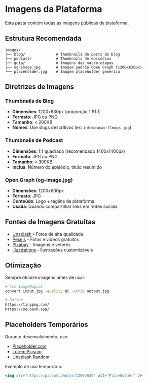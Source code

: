 # Imagens da Plataforma

Esta pasta contém todas as imagens públicas da plataforma.

## Estrutura Recomendada

```
images/
├── blog/              # Thumbnails de posts do blog
├── podcast/           # Thumbnails de episódios
├── guia/              # Imagens das macro-etapas
├── og-image.jpg       # Imagem padrão Open Graph (1200x630px)
└── placeholder.jpg    # Imagem placeholder genérica
```

## Diretrizes de Imagens

### Thumbnails de Blog

- **Dimensões**: 1200x630px (proporção 1.91:1)
- **Formato**: JPG ou PNG
- **Tamanho**: < 200KB
- **Nomes**: Use slugs descritivos (ex: `introducao-llmops.jpg`)

### Thumbnails de Podcast

- **Dimensões**: 1:1 quadrado (recomendado 1400x1400px)
- **Formato**: JPG ou PNG
- **Tamanho**: < 300KB
- **Inclua**: Número do episódio, título resumido

### Open Graph (og-image.jpg)

- **Dimensões**: 1200x630px
- **Formato**: JPG
- **Conteúdo**: Logo + tagline da plataforma
- **Usada**: Quando compartilhar links em redes sociais

## Fontes de Imagens Gratuitas

- [Unsplash](https://unsplash.com/) - Fotos de alta qualidade
- [Pexels](https://www.pexels.com/) - Fotos e vídeos gratuitos
- [Pixabay](https://pixabay.com/) - Imagens e vetores
- [Illustrations](https://undraw.co/) - Ilustrações customizáveis

## Otimização

Sempre otimize imagens antes de usar:

```bash
# Com ImageMagick
convert input.jpg -quality 85 -strip output.jpg

# Online
https://tinypng.com/
https://squoosh.app/
```

## Placeholders Temporários

Durante desenvolvimento, use:
- [Placeholder.com](https://placeholder.com/1200x630)
- [Lorem Picsum](https://picsum.photos/1200/630)
- [Unsplash Random](https://source.unsplash.com/1200x630/?tech)

Exemplo de uso temporário:
```jsx
<img src="https://picsum.photos/1200/630" alt="Placeholder" />
```





